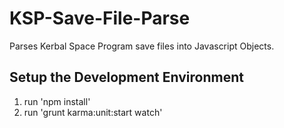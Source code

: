 # KSP-Save-File-Parse
Parses Kerbal Space Program save files into Javascript Objects.

Setup the Development Environment
---------------------------------

1. run 'npm install'
2. run 'grunt karma:unit:start watch'